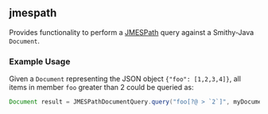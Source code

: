 ## jmespath
Provides functionality to perform a [JMESPath](https://jmespath.org/) query 
against a Smithy-Java `Document`.

### Example Usage
Given a `Document` representing the JSON object `{"foo": [1,2,3,4]}`,
all items in member `foo` greater than 2 could be queried as:

```java 
Document result = JMESPathDocumentQuery.query("foo[?@ > `2`]", myDocument);
```
